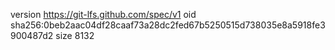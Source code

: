 version https://git-lfs.github.com/spec/v1
oid sha256:0beb2aac04df28caaf73a28dc2fed67b5250515d738035e8a5918fe3900487d2
size 8132
